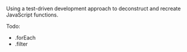 Using a test-driven development approach to deconstruct and recreate JavaScript functions.

Todo:
* .forEach
* .filter
